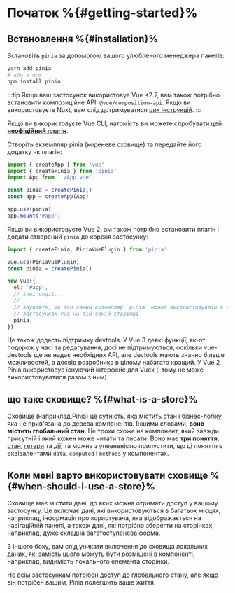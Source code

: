 # Початок %{#getting-started}%

## Встановлення %{#installation}%

<VueMasteryLogoLink for="pinia-cheat-sheet">
</VueMasteryLogoLink>

Встановіть `pinia` за допомогою вашого улюбленого менеджера пакетів:

```bash
yarn add pinia
# або з npm
npm install pinia
```

:::tip
Якщо ваш застосунок використовує Vue <2.7, вам також потрібно встановити композиційне API: `@vue/composition-api`. Якщо ви використовуєте Nuxt, вам слід дотримуватися [цих інструкцій](/ssr/nuxt.md).
:::

Якщо ви використовуєте Vue CLI, натомість ви можете спробувати цей [**неофіційний плагін**](https://github.com/wobsoriano/vue-cli-plugin-pinia).

Створіть екземпляр pinia (кореневе сховище) та передайте його додатку як плагін:

```js {2,5-6,8}
import { createApp } from 'vue'
import { createPinia } from 'pinia'
import App from './App.vue'

const pinia = createPinia()
const app = createApp(App)

app.use(pinia)
app.mount('#app')
```

Якщо ви використовуєте Vue 2, ам також потрібно встановити плагін і додати створений `pinia` до кореня застосунку:

```js {1,3-4,12}
import { createPinia, PiniaVuePlugin } from 'pinia'

Vue.use(PiniaVuePlugin)
const pinia = createPinia()

new Vue({
  el: '#app',
  // інші опції...
  // ...
  // зауважте, що той самий екземпляр `pinia` можна використовувати в кількох
  // застосунках Vue на тій самій сторінці
  pinia,
})
```

Це також додасть підтримку devtools. У Vue 3 деякі функції, як-от подорож у часі та редагування, досі не підтримуються, оскільки vue-devtools ще не надає необхідних API, але devtools мають значно більше можливостей, а досвід розробника в цілому набагато кращий. У Vue 2 Pinia використовує існуючий інтерфейс для Vuex (і тому не може використовуватися разом з ним).

## що таке сховище? %{#what-is-a-store}%

Сховище (наприклад,Pinia) це сутність, яка містить стан і бізнес-логіку, яка не прив'язана до дерева компонентів. Іншими словами, **воно містить глобальний стан**. Це трохи схоже на компонент, який завжди присутній і який кожен може читати та писати. Воно має **три поняття**, [стан](./core-concepts/state.md), [гетери](./core-concepts/getters.md) та [дії](./core-concepts/actions.md), та можна з упевненістю припустити, що ці поняття є еквівалентами `data`, `computed` і `methods` у компонентах.

## Коли мені варто використовувати сховище %{#when-should-i-use-a-store}%

Сховище має містити дані, до яких можна отримати доступ у вашому застосунку. Це включає дані, які використовуються в багатьох місцях, наприклад, інформація про користувача, яка відображається на навігаційній панелі, а також дані, які потрібно зберегти на сторінках, наприклад, дуже складна багатоступенева форма.

З іншого боку, вам слід уникати включення до сховища локальних даних, які замість цього можуть бути розміщені в компоненті, наприклад, видимість локального елемента сторінки.

Не всім застосункам потрібен доступ до глобального стану, але якщо він потрібен вашим, Pinia полегшить ваше життя.
